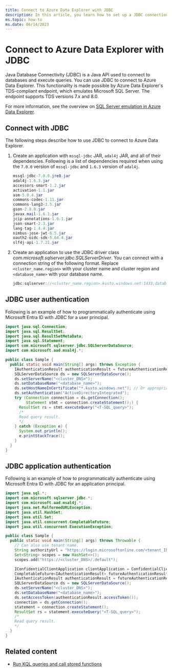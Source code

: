 ```yaml
---
title: Connect to Azure Data Explorer with JDBC
description: In this article, you learn how to set up a JDBC connection to Azure Data Explorer.
ms.topic: how-to
ms.date: 06/14/2023
---
```


# Connect to Azure Data Explorer with JDBC

Java Database Connectivity (JDBC) is a Java API used to connect to databases and execute queries. You can use JDBC to connect to Azure Data Explorer. This functionality is made possible by Azure Data Explorer's TDS-compliant endpoint, which emulates Microsoft SQL Server. The endpoint supports TDS versions 7.x and 8.0.

For more information, see the overview on [SQL Server emulation in Azure Data Explorer](/azure/data-explorer/sql-server-emulation-overview).

## Connect with JDBC

The following steps describe how to use JDBC to connect to Azure Data Explorer.

1. Create an application with `mssql-jdbc` JAR, `adal4j` JAR, and all of their dependencies. Following is a list of dependencies required when using the `7.0.0` version of `mssql-jdbc` and `1.6.3` version of `adal4j`.

    ```java
    mssql-jdbc-7.0.0.jre8.jar
    adal4j-1.6.3.jar
    accessors-smart-1.2.jar
    activation-1.1.jar
    asm-5.0.4.jar
    commons-codec-1.11.jar
    commons-lang3-3.5.jar
    gson-2.8.0.jar
    javax.mail-1.6.1.jar
    jcip-annotations-1.0-1.jar
    json-smart-2.3.jar
    lang-tag-1.4.4.jar
    nimbus-jose-jwt-6.5.jar
    oauth2-oidc-sdk-5.64.4.jar
    slf4j-api-1.7.21.jar
    ```

1. Create an application to use the JDBC driver class *com.microsoft.sqlserver.jdbc.SQLServerDriver*. You can connect with a connection string of the following format. Replace `<cluster_name.region>` with your cluster name and cluster region and `<database_name>` with your database name.

    ```java
    jdbc:sqlserver://<cluster_name.region>.kusto.windows.net:1433;database=<database_name>;encrypt=true;trustServerCertificate=false;hostNameInCertificate=*.kusto.windows.net;loginTimeout=30;authentication=ActiveDirectoryIntegrated
    ```

## JDBC user authentication

Following is an example of how to programmatically authenticate using Microsoft Entra ID with JDBC for a user principal.

```java
import java.sql.Connection;
import java.sql.ResultSet;
import java.sql.ResultSetMetaData;
import java.sql.Statement;
import com.microsoft.sqlserver.jdbc.SQLServerDataSource;
import com.microsoft.aad.msal4j.*;

public class Sample {
  public static void main(String[] args) throws Exception {
    IAuthenticationResult authenticationResult = futureAuthenticationResult.get();
    SQLServerDataSource ds = new SQLServerDataSource();
    ds.setServerName("<cluster_DNS>");
    ds.setDatabaseName("<database_name>");
    ds.setHostNameInCertificate("*.kusto.windows.net"); // Or appropriate regional domain.
    ds.setAuthentication("ActiveDirectoryIntegrated");
    try (Connection connection = ds.getConnection();
         Statement stmt = connection.createStatement();) {
      ResultSet rs = stmt.executeQuery("<T-SQL_query>");
      /*
      Read query result.
      */
    } catch (Exception e) {
      System.out.println();
      e.printStackTrace();
    }
  }
}
```

## JDBC application authentication

Following is an example of how to programmatically authenticate using Microsoft Entra ID with JDBC for an application principal.

```java
import java.sql.*;
import com.microsoft.sqlserver.jdbc.*;
import com.microsoft.aad.msal4j.*;
import java.net.MalformedURLException;
import java.util.HashSet;
import java.util.Set;
import java.util.concurrent.CompletableFuture;
import java.util.concurrent.ExecutionException;

public class Sample {
  public static void main(String[] args) throws Throwable {
    // Can also use tenant name.
    String authorityUrl = "https://login.microsoftonline.com/<tenant_ID>";
    Set<String> scopes = new HashSet<>();
    scopes.add("https://<cluster_DNS>/.default");

    IConfidentialClientApplication clientApplication = ConfidentialClientApplication.builder("<application_client_ID>", ClientCredentialFactory.createFromSecret("<application_key>")).authority(authorityUrl).build();
    CompletableFuture<IAuthenticationResult> futureAuthenticationResult = clientApplication.acquireToken(ClientCredentialParameters.builder(scopes).build());
    IAuthenticationResult authenticationResult = futureAuthenticationResult.get();
    SQLServerDataSource ds = new SQLServerDataSource();
    ds.setServerName("<cluster_DNS>");
    ds.setDatabaseName("<database_name>");
    ds.setAccessToken(authenticationResult.accessToken());
    connection = ds.getConnection();
    statement = connection.createStatement();
    ResultSet rs = statement.executeQuery("<T-SQL_query>");
    /*
    Read query result.
    */
  }
}
```

## Related content

* [Run KQL queries and call stored functions](sql-kql-queries-and-stored-functions.md)
